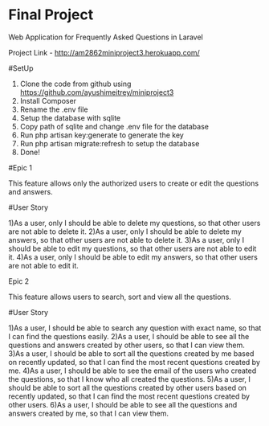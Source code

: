 # Final Project

Web Application for Frequently Asked Questions in Laravel

Project Link - http://am2862miniproject3.herokuapp.com/

#SetUp

 1) Clone the code from github using https://github.com/ayushimeitrey/miniproject3
 2) Install Composer
 3) Rename the .env file
 4) Setup the database with sqlite
 5) Copy path of sqlite and change .env file for the database
 6) Run php artisan key:generate to generate the key
 7) Run php artisan migrate:refresh to setup the database
 8) Done!
 
 
#Epic 1

This feature allows only the authorized users to create or edit the questions and answers.

#User Story

1)As a user, only I should be able to delete my questions, so that other users are not able to delete it.
2)As a user, only I should be able to delete my answers, so that other users are not able to delete it.
3)As a user, only I should be able to edit my questions, so that other users are not able to edit it.
4)As a user, only I should be able to edit my answers, so that other users are not able to edit it.


Epic 2

This feature allows users to search, sort and view all the questions.

#User Story

1)As a user, I should be able to search any question with exact name, so that I can find the questions easily.
2)As a user, I should be able to see all the questions and answers created by other users, so that I can view them.
3)As a user, I should be able to sort all the questions created by me based on recently updated, so that I can find the most recent questions created by me.
4)As a user, I should be able to see the email of the users who created the questions, so that I know who all created the questions.
5)As a user, I should be able to sort all the questions created by other users based on recently updated, so that I can find the most recent questions created by other users.
6)As a user, I should be able to see all the questions and answers created by me, so that I can view them.